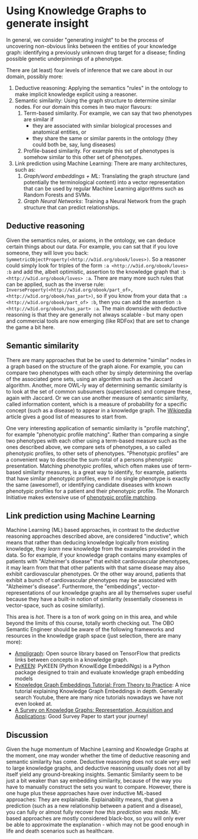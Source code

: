 # Using Knowledge Graphs to generate insight

In general, we consider "generating insight" to be the process of uncovering non-obvious links between the entities of your knowledge graph: identifying a previously unknown drug target for a disease; finding possible genetic underpinnings of a phenotype.

There are (at least) four levels of inference that we care about in our domain, possibly more:

1. Deductive reasoning: Applying the semantics "rules" in the ontology to make implicit knowledge explicit using a reasoner.
2. Semantic similarity: Using the graph structure to determine similar nodes. For our domain this comes in two major flavours:
   1. Term-based similarity. For example, we can say that two phenotypes are similar if
      - they are associated with similar biological processes and anatomical entities, or
      - they share the same or similar parents in the ontology (they could both be, say, lung diseases)
   2. Profile-based similarity. For example this set of phenotypes is somehow similar to this other set of phenotypes.
3. Link prediction using Machine Learning: There are many architectures, such as:
   1. _Graph/word embeddings + ML_: Translating the graph structure (and potentially the terminological content) into a vector representation that can be used by regular Machine Learning algorithms such as Random Forests and SVMs.
   2. _Graph Neural Networks_: Training a Neural Network from the graph structure that can predict relationships.

## Deductive reasoning

Given the semantics rules, or axioms, in the ontology, we can deduce certain things about our data. For example,
you can sat that if you love someone, they will love you back: `SymmetricObjectProperty(<http://w3id.org/obook/loves>)`. So a reasoner could simply look for triples of the form `:a <http://w3id.org/obook/loves> :b` and add the, albeit optimistic, assertion to the knowledge graph that `:b <http://w3id.org/obook/loves> :a`. There are many more such rules that can be applied, such as the inverse rule: `InverseProperty(<http://w3id.org/obook/part_of>, <http://w3id.org/obook/has_part>)`, so if you know from your data that `:a <http://w3id.org/obook/part_of> :b`, then you can add the assertion `:b <http://w3id.org/obook/has_part> :a`. The main downside with deductive reasoning is that they are generally not always scalable - but many open and commercial tools are now emerging (like RDFox) that are set to change the game a bit here.

## Semantic similarity

There are many approaches that be be used to determine "similar" nodes in a graph based on the structure of the graph alone. For example, you can compare two phenotypes with each other by simply determining the overlap of the associated gene sets, using an algorithm such as the Jaccard algorithm. Another, more OWL-ly way of determining semantic similarity is to look at the set of common subsumers (superclasses) and compare these, again with Jaccard. Or we can use another measure of semantic similarity, called information content, which is a measure of probability for a specific concept (such as a disease) to appear in a knowledge graph. The [Wikipedia](https://en.wikipedia.org/wiki/Semantic_similarity) article gives a good list of measures to start from.

One very interesting application of semantic similarity is "profile matching", for example "phenotypic profile matching". Rather than comparing a single two phenotypes with each other using a term-based measure such as the ones described above, we compare sets of phenotypes, a so called phenotypic profiles, to other sets of phenotypes. "Phenotypic profiles" are a convenient way to describe the sum-total of a persons phenotypic presentation. Matching phenotypic profiles, which often makes use of term-based similarity measures, is a great way to identify, for example, patients that have similar phenotypic profiles, even if no single phenotype is exactly the same (awesome!), or identifying candidate diseases with known phenotypic profiles for a patient and their phenotypic profile. The Monarch Initiative makes extensive use of [phenotypic profile matching](https://monarchinitiative.org/analyze/phenotypes).

## Link prediction using Machine Learning

Machine Learning (ML) based approaches, in contrast to the _deductive_ reasoning approaches described above, are considered "inductive", which means that rather than deducing knowledge logically from existing knowledge, they _learn_ new knowledge from the examples provided in the data. So for example, if your knowledge graph contains many examples of patients with "Alzheimer's disease" that exhibit cardiovascular phenotypes, it may learn from that that other patients with that same disease may also exhibit cardiovascular phenotypes. Or the other way around, patients that exhibit a bunch of cardiovascular phenotypes may be associated with "Alzheimer's disease". Furthermore, the "embeddings", vector-representations of our knowledge graphs are all by themselves super useful because they have a built-in notion of similarity (essentially closeness in vector-space, such as cosine similarity).

This area is _hot_. There is a ton of work going on in this area, and while beyond the limits of this course, totally worth checking out. The OBO Semantic Engineer should be aware of the following frameworks and resources in the knowledge graph space (just selection, there are many more):

- [Ampligraph](https://github.com/Accenture/AmpliGraph): Open source library based on TensorFlow that predicts links between concepts in a knowledge graph.
- [PyKEEN](https://github.com/pykeen/pykeen): PyKEEN (Python KnowlEdge EmbeddiNgs) is a Python package designed to train and evaluate knowledge graph embedding models
- [Knowledge Graph Embeddings Tutorial: From Theory to Practice](https://www.youtube.com/watch?v=gX_KHaU8ChI): A nice tutorial explaining Knowledge Graph Embeddings in depth. Generally search Youtube, there are many nice tutorials nowadays we have not even looked at.
- [A Survey on Knowledge Graphs: Representation, Acquisition and Applications](https://arxiv.org/abs/2002.00388): Good Survey Paper to start your journey!

## Discussion

Given the huge momentum of Machine Learning and Knowledge Graphs at the moment, one may wonder whether the time of deductive reasoning and semantic similarity has come. Deductive reasoning does not scale very well to large knowledge graphs, and deductive reasoning usually does not all by itself yield any ground-breaking insights. Semantic Similarity seem to be just a bit weaker than say embedding similarity, because of the way you have to manually construct the sets you want to compare. However, there is one huge plus these approaches have over inductive ML-based approaches: They are explainable. Explainability means, that given a prediction (such as a new relationship between a patient and a disease), you can fully or almost fully recover _how this prediction was made_. ML-based approaches are mostly considered black-box, so you will only ever be able to approximate the explanation - which may not be good enough in life and death scenarios such as healthcare.

